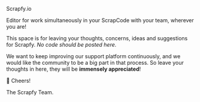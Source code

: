 Scrapfy.io

Editor for work simultaneously in your ScrapCode with your team, wherever you are!

This space is for leaving your thoughts, concerns, ideas and suggestions for Scrapfy. *No code should be posted here*.

We want to keep improving our support platform continuously, and we would like the  community to be a big part in that process. So leave your thoughts in here, they will be **immensely appreciated**!

:beers: Cheers!

The Scrapfy Team.
